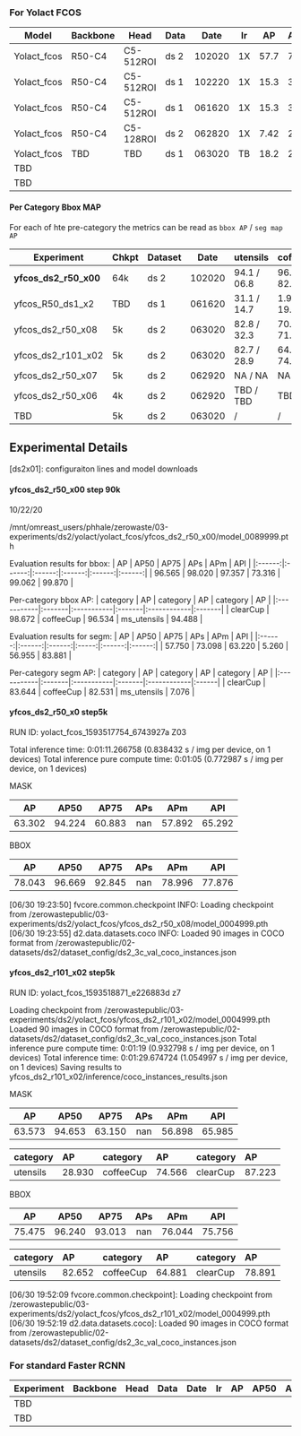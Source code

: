 

### For Yolact FCOS

| Model       | Backbone | Head      | Data | Date   | lr  | AP   | AP50 | AP75 | APs | APm  | APl  | Details           |
| ----------- | -------- | --------- | ---- | ------ | --- | ---- | ---- | ---- | --- | ---- | ---- | ----------------- |
| Yolact_fcos | R50-C4   | C5-512ROI | ds 2 | 102020 | 1X  | 57.7 | 72.9 | 63.2 | 5.2 | 56.7 | 83.8 | yfcos_ds2_r50_x00 |
| Yolact_fcos | R50-C4   | C5-512ROI | ds 1 | 102220 | 1X  | 15.3 | 34.1 | 9.16 | nan | 25.7 | 14.5 | TBD               |
| Yolact_fcos | R50-C4   | C5-512ROI | ds 1 | 061620 | 1X  | 15.3 | 34.1 | 9.16 | nan | 25.7 | 14.5 | TBD               |
| Yolact_fcos | R50-C4   | C5-128ROI | ds 2 | 062820 | 1X  | 7.42 | 21.5 | 1.61 | nan | 31.5 | 7.56 | TBD               |
| Yolact_fcos | TBD      | TBD       | ds 1 | 063020 | TB  | 18.2 | 24.5 | 10.2 | nan | 18.0 | 20.1 | yfcos_R50_ds1_x2  |
| TBD         |          |           |      |        |     |      |      |      |     |      |      | yfcos_ds2_r50_x08 |
| TBD         |          |           |      |        |     |      |      |      |     |      |      |                   |


#### Per Category Bbox MAP 

For each of hte pre-category the metrics can be read as `bbox AP` / `seg map AP`

| Experiment         | Chkpt | Dataset | Date   | utensils    | coffeeCup   | clearCup    |
| ------------------ | ----- | ------- | ------ | ----------- | ----------- | ----------- |
| **yfcos_ds2_r50_x00**   | 64k  | ds 2    | 102020 | 94.1 / 06.8 | 96.5 / 82.6 | 98.9 / 83.7 |
| yfcos_R50_ds1_x2   | TBD   | ds 1    | 061620 | 31.1 / 14.7 | 1.98 / 19.3 | 4.95 / 20.6 |
| yfcos_ds2_r50_x08  | 5k    | ds 2    | 063020 | 82.8 / 32.3 | 70.7 / 71.7 | 80.5 / 85.8 |
| yfcos_ds2_r101_x02 | 5k    | ds 2    | 063020 | 82.7 / 28.9 | 64.9 / 74.6 | 78.9 / 87.2 |
| yfcos_ds2_r50_x07  | 5k    | ds 2    | 062920 | NA / NA     | NA  / NA    | NA  / NA    |
| yfcos_ds2_r50_x06  | 4k    | ds 2    | 062920 | TBD / TBD   | TBD / TBD   | TBD / TBD   |
| TBD                | 5k    | ds 2    | 063020 | /           | /           | /           |

## Experimental Details

[ds2x01]: configuraiton lines and model downloads



#### yfcos_ds2_r50_x00 step 90k

10/22/20


/mnt/omreast_users/phhale/zerowaste/03-experiments/ds2/yolact/yolact_fcos/yfcos_ds2_r50_x00/model_0089999.pth

Evaluation results for bbox: 
|   AP   |  AP50  |  AP75  |  APs   |  APm   |  APl   |
|:------:|:------:|:------:|:------:|:------:|:------:|
| 96.565 | 98.020 | 97.357 | 73.316 | 99.062 | 99.870 |

Per-category bbox AP: 
| category   | AP     | category   | AP     | category    | AP     |
|:-----------|:-------|:-----------|:-------|:------------|:-------|
| clearCup   | 98.672 | coffeeCup  | 96.534 | ms_utensils | 94.488 |

Evaluation results for segm: 
|   AP   |  AP50  |  AP75  |  APs  |  APm   |  APl   |
|:------:|:------:|:------:|:-----:|:------:|:------:|
| 57.750 | 73.098 | 63.220 | 5.260 | 56.955 | 83.881 |

Per-category segm AP: 
| category   | AP     | category   | AP     | category    | AP    |
|:-----------|:-------|:-----------|:-------|:------------|:------|
| clearCup   | 83.644 | coffeeCup  | 82.531 | ms_utensils | 7.076 |


#### yfcos_ds2_r50_x0 step5k
RUN ID: yolact_fcos_1593517754_6743927a
Z03

Total inference time: 0:01:11.266758 (0.838432 s / img per device, on 1 devices)
Total inference pure compute time: 0:01:05 (0.772987 s / img per device, on 1 devices)


MASK

|   AP   |  AP50  |  AP75  |  APs  |  APm   |  APl   |
| :----: | :----: | :----: | :---: | :----: | :----: |
| 63.302 | 94.224 | 60.883 |  nan  | 57.892 | 65.292 |

BBOX 

|   AP   |  AP50  |  AP75  |  APs  |  APm   |  APl   |
| :----: | :----: | :----: | :---: | :----: | :----: |
| 78.043 | 96.669 | 92.845 |  nan  | 78.996 | 77.876 |

[06/30 19:23:50] fvcore.common.checkpoint INFO: Loading checkpoint from /zerowastepublic/03-experiments/ds2/yolact_fcos/yfcos_ds2_r50_x08/model_0004999.pth
[06/30 19:23:55] d2.data.datasets.coco INFO: Loaded 90 images in COCO format from /zerowastepublic/02-datasets/ds2/dataset_config/ds2_3c_val_coco_instances.json


#### yfcos_ds2_r101_x02 step5k


RUN ID: yolact_fcos_1593518871_e226883d
z7

Loading checkpoint from /zerowastepublic/03-experiments/ds2/yolact_fcos/yfcos_ds2_r101_x02/model_0004999.pth
Loaded 90 images in COCO format from /zerowastepublic/02-datasets/ds2/dataset_config/ds2_3c_val_coco_instances.json
Total inference pure compute time: 0:01:19 (0.932798 s / img per device, on 1 devices)
Total inference time: 0:01:29.674724 (1.054997 s / img per device, on 1 devices)
Saving results to yfcos_ds2_r101_x02/inference/coco_instances_results.json

MASK

|   AP   |  AP50  |  AP75  |  APs  |  APm   |  APl   |
| :----: | :----: | :----: | :---: | :----: | :----: |
| 63.573 | 94.653 | 63.150 |  nan  | 56.898 | 65.985 |

| category | AP     | category  | AP     | category | AP     |
| :------- | :----- | :-------- | :----- | :------- | :----- |
| utensils | 28.930 | coffeeCup | 74.566 | clearCup | 87.223 |


BBOX

|   AP   |  AP50  |  AP75  |  APs  |  APm   |  APl   |
| :----: | :----: | :----: | :---: | :----: | :----: |
| 75.475 | 96.240 | 93.013 |  nan  | 76.044 | 75.756 |

| category | AP     | category  | AP     | category | AP     |
| :------- | :----- | :-------- | :----- | :------- | :----- |
| utensils | 82.652 | coffeeCup | 64.881 | clearCup | 78.891 |


[06/30 19:52:09 fvcore.common.checkpoint]: Loading checkpoint from /zerowastepublic/03-experiments/ds2/yolact_fcos/yfcos_ds2_r101_x02/model_0004999.pth
[06/30 19:52:19 d2.data.datasets.coco]: Loaded 90 images in COCO format from /zerowastepublic/02-datasets/ds2/dataset_config/ds2_3c_val_coco_instances.json



### For standard Faster RCNN

| Experiment | Backbone | Head | Data | Date | lr  | AP  | AP50 | AP75 | APs | APm | APl | Details           |
| ---------- | -------- | ---- | ---- | ---- | --- | --- | ---- | ---- | --- | --- | --- | ----------------- |
| TBD        |          |      |      |      |     |     |      |      |     |     |     | yfcos_ds2_r50_x08 |
| TBD        |          |      |      |      |     |     |      |      |     |     |     |                   |
